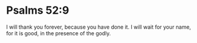 # Psalms 52:9

I will thank you forever, because you have done it. I will wait for your name, for it is good, in the presence of the godly.
